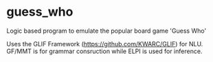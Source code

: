 # guess_who
Logic based program to emulate the popular board game 'Guess Who' <br>

Uses the GLIF Framework (https://github.com/KWARC/GLIF) for NLU. GF/MMT is for grammar consruction while ELPI is used for inference.
